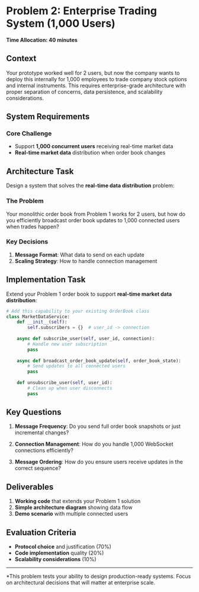 # Problem 2: Enterprise Trading System (1,000 Users)

**Time Allocation: 40 minutes**

## Context
Your prototype worked well for 2 users, but now the company wants to deploy this internally for 1,000 employees to trade company stock options and internal instruments. This requires enterprise-grade architecture with proper separation of concerns, data persistence, and scalability considerations.

## System Requirements

### Core Challenge
- Support **1,000 concurrent users** receiving real-time market data
- **Real-time market data** distribution when order book changes

## Architecture Task

Design a system that solves the **real-time data distribution** problem:

### The Problem
Your monolithic order book from Problem 1 works for 2 users, but how do you efficiently broadcast order book updates to 1,000 connected users when trades happen?

### Key Decisions
1. **Message Format**: What data to send on each update  
2. **Scaling Strategy**: How to handle connection management

## Implementation Task

Extend your Problem 1 order book to support **real-time market data distribution**:

```python
# Add this capability to your existing OrderBook class
class MarketDataService:
    def __init__(self):
        self.subscribers = {}  # user_id -> connection
    
    async def subscribe_user(self, user_id, connection):
        # Handle new user subscription
        pass
    
    async def broadcast_order_book_update(self, order_book_state):
        # Send updates to all connected users
        pass
    
    def unsubscribe_user(self, user_id):
        # Clean up when user disconnects
        pass
```

## Key Questions

1. **Message Frequency**: Do you send full order book snapshots or just incremental changes?

2. **Connection Management**: How do you handle 1,000 WebSocket connections efficiently?

3. **Message Ordering**: How do you ensure users receive updates in the correct sequence?

## Deliverables

1. **Working code** that extends your Problem 1 solution
2. **Simple architecture diagram** showing data flow
3. **Demo scenario** with multiple connected users

## Evaluation Criteria

- **Protocol choice** and justification (70%)
- **Code implementation** quality (20%)
- **Scalability considerations** (10%)

---

*This problem tests your ability to design production-ready systems. Focus on architectural decisions that will matter at enterprise scale.